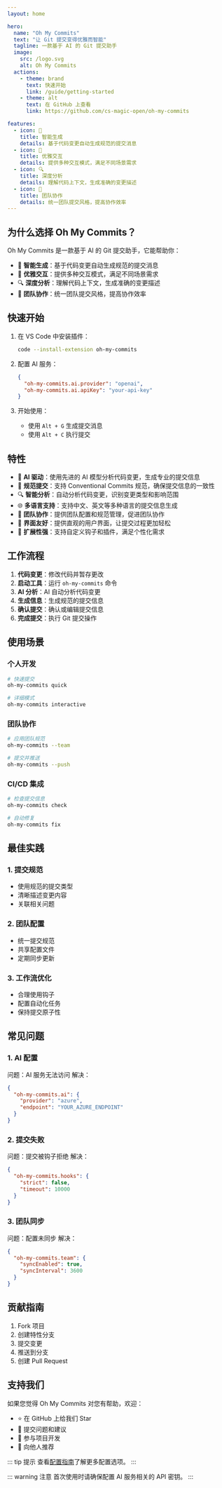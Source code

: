 ```yaml
---
layout: home

hero:
  name: "Oh My Commits"
  text: "让 Git 提交变得优雅而智能"
  tagline: 一款基于 AI 的 Git 提交助手
  image:
    src: /logo.svg
    alt: Oh My Commits
  actions:
    - theme: brand
      text: 快速开始
      link: /guide/getting-started
    - theme: alt
      text: 在 GitHub 上查看
      link: https://github.com/cs-magic-open/oh-my-commits

features:
  - icon: 🤖
    title: 智能生成
    details: 基于代码变更自动生成规范的提交消息
  - icon: 🎨
    title: 优雅交互
    details: 提供多种交互模式，满足不同场景需求
  - icon: 🔍
    title: 深度分析
    details: 理解代码上下文，生成准确的变更描述
  - icon: 🤝
    title: 团队协作
    details: 统一团队提交风格，提高协作效率
---
```


## 为什么选择 Oh My Commits？

Oh My Commits 是一款基于 AI 的 Git 提交助手，它能帮助你：

- 🤖 **智能生成**：基于代码变更自动生成规范的提交消息
- 🎨 **优雅交互**：提供多种交互模式，满足不同场景需求
- 🔍 **深度分析**：理解代码上下文，生成准确的变更描述
- 🤝 **团队协作**：统一团队提交风格，提高协作效率

## 快速开始

1. 在 VS Code 中安装插件：

   ```bash
   code --install-extension oh-my-commits
   ```

2. 配置 AI 服务：

   ```json
   {
     "oh-my-commits.ai.provider": "openai",
     "oh-my-commits.ai.apiKey": "your-api-key"
   }
   ```

3. 开始使用：
   - 使用 `Alt + G` 生成提交消息
   - 使用 `Alt + C` 执行提交

## 特性

- 🤖 **AI 驱动**：使用先进的 AI 模型分析代码变更，生成专业的提交信息
- 📝 **规范提交**：支持 Conventional Commits 规范，确保提交信息的一致性
- 🔍 **智能分析**：自动分析代码变更，识别变更类型和影响范围
- 🌐 **多语言支持**：支持中文、英文等多种语言的提交信息生成
- 🤝 **团队协作**：提供团队配置和规范管理，促进团队协作
- 🎨 **界面友好**：提供直观的用户界面，让提交过程更加轻松
- 🔌 **扩展性强**：支持自定义钩子和插件，满足个性化需求

## 工作流程

1. **代码变更**：修改代码并暂存更改
2. **启动工具**：运行 `oh-my-commits` 命令
3. **AI 分析**：AI 自动分析代码变更
4. **生成信息**：生成规范的提交信息
5. **确认提交**：确认或编辑提交信息
6. **完成提交**：执行 Git 提交操作

## 使用场景

### 个人开发

```bash
# 快速提交
oh-my-commits quick

# 详细模式
oh-my-commits interactive
```

### 团队协作

```bash
# 应用团队规范
oh-my-commits --team

# 提交并推送
oh-my-commits --push
```

### CI/CD 集成

```bash
# 检查提交信息
oh-my-commits check

# 自动修复
oh-my-commits fix
```

## 最佳实践

### 1. 提交规范

- 使用规范的提交类型
- 清晰描述变更内容
- 关联相关问题

### 2. 团队配置

- 统一提交规范
- 共享配置文件
- 定期同步更新

### 3. 工作流优化

- 合理使用钩子
- 配置自动化任务
- 保持提交原子性

## 常见问题

### 1. AI 配置

问题：AI 服务无法访问
解决：

```json
{
  "oh-my-commits.ai": {
    "provider": "azure",
    "endpoint": "YOUR_AZURE_ENDPOINT"
  }
}
```

### 2. 提交失败

问题：提交被钩子拒绝
解决：

```json
{
  "oh-my-commits.hooks": {
    "strict": false,
    "timeout": 10000
  }
}
```

### 3. 团队同步

问题：配置未同步
解决：

```json
{
  "oh-my-commits.team": {
    "syncEnabled": true,
    "syncInterval": 3600
  }
}
```

## 贡献指南

1. Fork 项目
2. 创建特性分支
3. 提交变更
4. 推送到分支
5. 创建 Pull Request

## 支持我们

如果您觉得 Oh My Commits 对您有帮助，欢迎：

- ⭐️ 在 GitHub 上给我们 Star
- 📝 提交问题和建议
- 🤝 参与项目开发
- 📢 向他人推荐

::: tip 提示
查看[配置指南](/guide/configuration)了解更多配置选项。
:::

::: warning 注意
首次使用时请确保配置 AI 服务相关的 API 密钥。
:::
